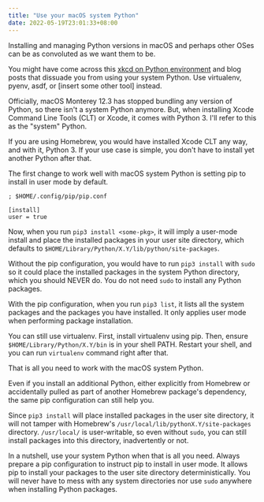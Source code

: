 ```yaml
---
title: "Use your macOS system Python"
date: 2022-05-19T23:01:33+08:00
---
```

Installing and managing Python versions in macOS and perhaps other OSes can be as convoluted as we want them to be.

You might have come across this [xkcd on Python environment](https://xkcd.com/1987/) and blog posts that dissuade you from using your system Python. Use virtualenv, pyenv, asdf, or [insert some other tool] instead.

Officially, macOS Monterey 12.3 has stopped bundling any version of Python, so there isn't a system Python anymore. But, when installing Xcode Command Line Tools (CLT) or Xcode, it comes with Python 3. I'll refer to this as the "system" Python.

If you are using Homebrew, you would have installed Xcode CLT any way, and with it, Python 3. If your use case is simple, you don't have to install yet another Python after that.

The first change to work well with macOS system Python is setting pip to install in user mode by default.

```
; $HOME/.config/pip/pip.conf

[install]
user = true
```

Now, when you run `pip3 install <some-pkg>`, it will imply a user-mode install and place the installed packages in your user site directory, which defaults to `$HOME/Library/Python/X.Y/lib/python/site-packages`.

Without the pip configuration, you would have to run `pip3 install` with `sudo` so it could place the installed packages in the system Python directory, which you should NEVER do. You do not need `sudo` to install any Python packages.

With the pip configuration, when you run `pip3 list`, it lists all the system packages and the packages you have installed. It only applies user mode when performing package installation.

You can still use virtualenv. First, install virtualenv using pip. Then, ensure `$HOME/Library/Python/X.Y/bin` is in your shell PATH. Restart your shell, and you can run `virtualenv` command right after that.

That is all you need to work with the macOS system Python.

Even if you install an additional Python, either explicitly from Homebrew or accidentally pulled as part of another Homebrew package's dependency, the same pip configuration can still help you.

Since `pip3 install` will place installed packages in the user site directory, it will not tamper with Homebrew's `/usr/local/lib/pythonX.Y/site-packages` directory. `/usr/local/` is user-writable, so even without `sudo`, you can still install packages into this directory, inadvertently or not.

In a nutshell, use your system Python when that is all you need. Always prepare a pip configuration to instruct pip to install in user mode. It allows pip to install your packages to the user site directory deterministically. You will never have to mess with any system directories nor use `sudo` anywhere when installing Python packages.
